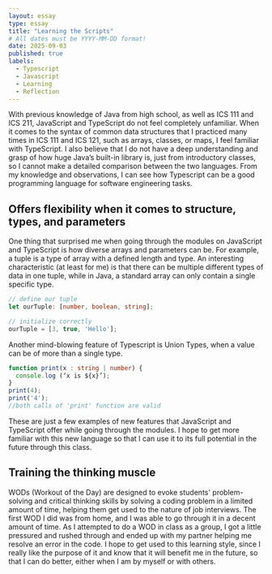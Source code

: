 ```yaml
---
layout: essay
type: essay
title: "Learning the Scripts"
# All dates must be YYYY-MM-DD format!
date: 2025-09-03
published: true
labels:
  - Typescript
  - Javascript
  - Learning
  - Reflection
---
```


With previous knowledge of Java from high school, as well as ICS 111 and ICS 211, JavaScript and TypeScript do not feel completely unfamiliar. When it comes to the syntax of common data structures that I practiced many times in ICS 111 and ICS 121, such as arrays, classes, or maps, I feel familiar with TypeScript. I also believe that I do not have a deep understanding and grasp of how huge Java’s built-in library is, just from introductory classes, so I cannot make a detailed comparison between the two languages. From my knowledge and observations, I can see how Typescript can be a good programming language for software engineering tasks.

## Offers flexibility when it comes to structure, types, and parameters

One thing that surprised me when going through the modules on JavaScript and TypeScript is how diverse arrays and parameters can be. For example, a tuple is a type of array with a defined length and type. An interesting characteristic (at least for me) is that there can be multiple different types of data in one tuple, while in Java, a standard array can only contain a single specific type.

```ts
// define our tuple
let ourTuple: [number, boolean, string];

// initialize correctly
ourTuple = [3, true, 'Hello'];
```

Another mind-blowing feature of Typescript is Union Types, when a value can be of more than a single type.
```ts
function print(x : string | number) {
  console.log (‘x is ${x}’);
}
print(4); 
print('4');
//both calls of 'print' function are valid

```
These are just a few examples of new features that JavaScript and TypeScript offer while going through the modules. I hope to get more familiar with this new language so that I can use it to its full potential in the future through this class.

## Training the thinking muscle

WODs (Workout of the Day) are designed to evoke students' problem-solving and critical thinking skills by solving a coding problem in a limited amount of time, helping them get used to the nature of job interviews. The first WOD I did was from home, and I was able to go through it in a decent amount of time. As I attempted to do a WOD in class as a group, I got a little pressured and rushed through and ended up with my partner helping me resolve an error in the code. I hope to get used to this learning style, since I really like the purpose of it and know that it will benefit me in the future, so that I can do better, either when I am by myself or with others. 
